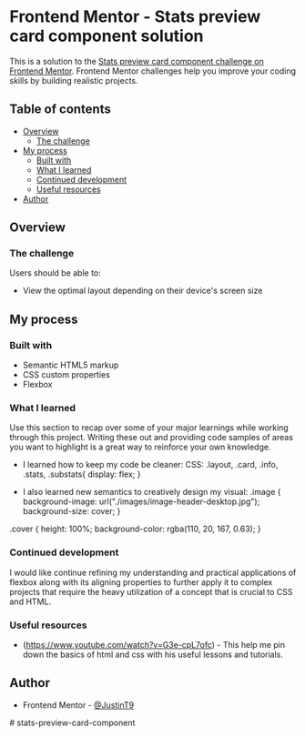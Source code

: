 # Frontend Mentor - Stats preview card component solution

This is a solution to the [Stats preview card component challenge on Frontend Mentor](https://www.frontendmentor.io/challenges/stats-preview-card-component-8JqbgoU62). Frontend Mentor challenges help you improve your coding skills by building realistic projects. 

## Table of contents

- [Overview](#overview)
  - [The challenge](#the-challenge)
- [My process](#my-process)
  - [Built with](#built-with)
  - [What I learned](#what-i-learned)
  - [Continued development](#continued-development)
  - [Useful resources](#useful-resources)
- [Author](#author)

## Overview

### The challenge

Users should be able to:

- View the optimal layout depending on their device's screen size

## My process

### Built with

- Semantic HTML5 markup
- CSS custom properties
- Flexbox

### What I learned

Use this section to recap over some of your major learnings while working through this project. Writing these out and providing code samples of areas you want to highlight is a great way to reinforce your own knowledge.

- I learned how to keep my code be cleaner: 
  CSS: 
  .layout, .card, .info, .stats, .substats{
    display: flex; 
  }

- I also learned new semantics to creatively design my visual: 
  .image {
    background-image: url("./images/image-header-desktop.jpg"); 
    background-size: cover;
}

.cover {
    height: 100%; 
    background-color: rgba(110, 20, 167, 0.63);
}


### Continued development

I would like continue refining my understanding and practical applications of flexbox along with its aligning properties to further apply it to 
complex projects that require the heavy utilization of a concept that is crucial to CSS and HTML. 


### Useful resources

- (https://www.youtube.com/watch?v=G3e-cpL7ofc) - This help me pin down the basics of html and css with his useful lessons and tutorials. 


## Author

- Frontend Mentor - [@JustinT9](https://www.frontendmentor.io/profile/JustinT9)



#   s t a t s - p r e v i e w - c a r d - c o m p o n e n t  
 